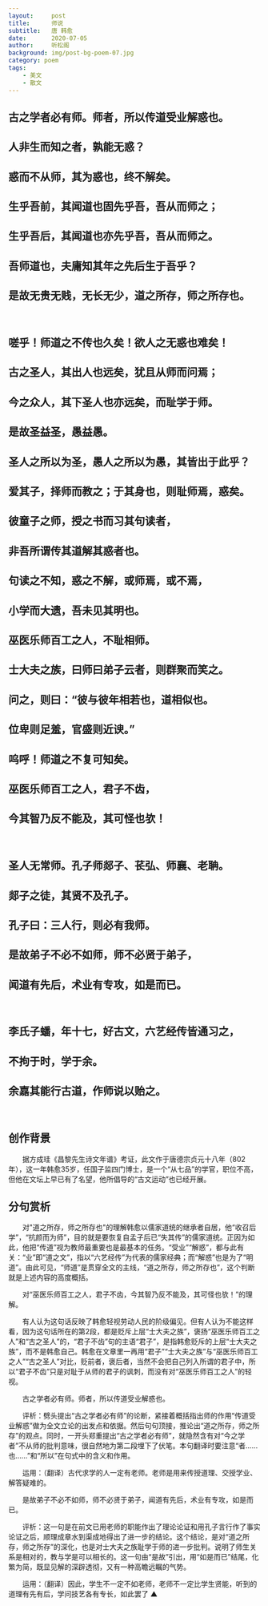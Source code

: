 ```yaml
---
layout:     post
title:      师说
subtitle:   唐 韩愈
date:       2020-07-05
author:     听松阁
background: img/post-bg-poem-07.jpg
category: poem
tags:
    - 美文
    - 散文
---
```


## 古之学者必有师。师者，所以传道受业解惑也。
## 人非生而知之者，孰能无惑？
## 惑而不从师，其为惑也，终不解矣。
## 生乎吾前，其闻道也固先乎吾，吾从而师之；
## 生乎吾后，其闻道也亦先乎吾，吾从而师之。
## 吾师道也，夫庸知其年之先后生于吾乎？
## 是故无贵无贱，无长无少，道之所存，师之所存也。

&nbsp;
## 嗟乎！师道之不传也久矣！欲人之无惑也难矣！
## 古之圣人，其出人也远矣，犹且从师而问焉；
## 今之众人，其下圣人也亦远矣，而耻学于师。
## 是故圣益圣，愚益愚。
## 圣人之所以为圣，愚人之所以为愚，其皆出于此乎？
## 爱其子，择师而教之；于其身也，则耻师焉，惑矣。
## 彼童子之师，授之书而习其句读者，
## 非吾所谓传其道解其惑者也。
## 句读之不知，惑之不解，或师焉，或不焉，
## 小学而大遗，吾未见其明也。
## 巫医乐师百工之人，不耻相师。
## 士大夫之族，曰师曰弟子云者，则群聚而笑之。
## 问之，则曰：“彼与彼年相若也，道相似也。
## 位卑则足羞，官盛则近谀。”
## 呜呼！师道之不复可知矣。
## 巫医乐师百工之人，君子不齿，
## 今其智乃反不能及，其可怪也欤！

&nbsp;
## 圣人无常师。孔子师郯子、苌弘、师襄、老聃。
## 郯子之徒，其贤不及孔子。
## 孔子曰：三人行，则必有我师。
## 是故弟子不必不如师，师不必贤于弟子，
## 闻道有先后，术业有专攻，如是而已。
&nbsp;

## 李氏子蟠，年十七，好古文，六艺经传皆通习之，
## 不拘于时，学于余。
## 余嘉其能行古道，作师说以贻之。


&nbsp;
&nbsp;


## 创作背景



　　据方成珪《昌黎先生诗文年谱》考证，此文作于唐德宗贞元十八年（802年），这一年韩愈35岁，任国子监四门博士，是一个“从七品”的学官，职位不高，但他在文坛上早已有了名望，他所倡导的“古文运动”也已经开展。



## 分句赏析



　　对"道之所存，师之所存也"的理解韩愈以儒家道统的继承者自居，他“收召后学”，“抗颜而为师”，目的就是要恢复自孟子后已“失其传”的儒家道统。正因为如此，他把“传道”视为教师最重要也是最基本的任务。“受业”“解惑”，都与此有关：“业”即“道之文”，指以“六艺经传”为代表的儒家经典；而“解惑”也是为了“明道”。由此可见，“师道”是贯穿全文的主线，“道之所存，师之所存也”，这个判断就是上述内容的高度概括。



　　对“巫医乐师百工之人，君子不齿，今其智乃反不能及，其可怪也欤！”的理解。



　　有人认为这句话反映了韩愈轻视劳动人民的阶级偏见。但有人认为不能这样看，因为这句话所在的第2段，都是贬斥上层“士大夫之族”，褒扬“巫医乐师百工之人”和“古之圣人”的，“君子不齿”句的主语“君子”，是指韩愈贬斥的上层“士大夫之族”，而不是韩愈自己。韩愈在文章里一再用“君子”“士大夫之族”与“巫医乐师百工之人”“古之圣人”对比，贬前者，褒后者，当然不会把自己列入所谓的君子中，所以“君子不齿”只是对耻于从师的君子的讽刺，而没有对“巫医乐师百工之人”的轻视。



　　古之学者必有师。师者，所以传道受业解惑也。



　　评析：劈头提出“古之学者必有师”的论断，紧接着概括指出师的作用“传道受业解惑”做为全文立论的出发点和依据。然后句句顶接，推论出“道之所存，师之所存”的观点。同时，一开头郑重提出“古之学者必有师”，就隐然含有对“今之学者”不从师的批判意味，很自然地为第二段埋下了伏笔。本句翻译时要注意“者……也……”和“所以”在句式中的含义和作用。



　　运用：（翻译）古代求学的人一定有老师。老师是用来传授道理、交授学业、解答疑难的。



　　是故弟子不必不如师，师不必贤于弟子，闻道有先后，术业有专攻，如是而已。



　　评析：这一句是在前文已用老师的职能作出了理论论证和用孔子言行作了事实论证之后，顺理成章水到渠成地得出了进一步的结论。这个结论，是对“道之所存，师之所存”的深化，也是对士大夫之族耻学于师的进一步批判。说明了师生关系是相对的，教与学是可以相长的。这一句由“是故”引出，用“如是而已”结尾，化繁为简，既显见解的深辟透彻，又有一种高瞻远瞩的气势。



　　运用：（翻译）因此，学生不一定不如老师，老师不一定比学生贤能，听到的道理有先有后，学问技艺各有专长，如此罢了 ▲
